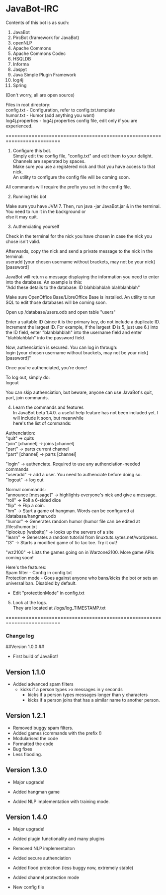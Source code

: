 JavaBot-IRC
===========

Contents of this bot is as such:         
1. JavaBot          
2. PircBot (framework for JavaBot)         
3. openNLP          
4. Apache Commons         
5. Apache Commons Codec         
5. HSQLDB         
4. Informa         
5. Jaspyt         
6. Java Simple Plugin Framework  
7. log4j
5. Spring

(Don't worry, all are open source)                             

Files in root directory:         
config.txt - Configuration, refer to config.txt.template               
humor.txt - Humor (add anything you want)     
log4j.properties - log4j properties config file, edit only if you are experienced.                 

=========================================================================

1. Configure this bot.         
Simply edit the config file, "config.txt" and edit them to your delight. Channels are seperated by spaces.         
Make sure you use a registered nick and that you have access to that nick.          
An utility to configure the config file will be coming soon.   

All commands will require the prefix you set in the config file.      
         
2. Running this bot         
         
Make sure you have JVM 7. Then, run java -jar JavaBot.jar & in the terminal. You need to run it in the background or          
else it may quit.         
         
3. Authenciating yourself         
         
Check in the terminal for the nick you have chosen in case the nick you chose isn't valid.         
         
Afterwards, copy the nick and send a private message to the nick in the terminal:         
useradd [your chosen username without brackets, may not be your nick] [password]         
         
JavaBot will return a message displaying the information you need to enter into the database. An example is this:         
"Add these details to the database: ID blahblahblah blahblahblah"         
         
Make sure OpenOffice Base/LibreOffice Base is installed. An utility to run SQL to edit those databases will be coming soon.         
         
Open up /database/users.odb and open table "users"         
         
Enter a suitable ID (since it is the primary key, do not include a duplicate ID. Increment the largest ID. 
For example, if the largest ID is 5, just use 6.) into the ID field, enter "blahblahblah" into the username 
field and enter "blahblahblah" into the password field.         
         
Now, authenciation is secured. You can log in through:         
login [your chosen username without brackets, may not be your nick] [password]"         

Once you're authenciated, you're done!         
         
To log out, simply do:         
logout     
         
You can skip authenciation, but beware, anyone can use JavaBot's quit, part, join commands.         
         
4. Learn the commands and features         
In JavaBot beta 1.4.0. a useful help feature has not been included yet. I will include it soon, but meanwhile          
here's the list of commands:         

Authenciation:         
"quit" -> quits         
"join" [channel] -> joins [channel]         
"part" -> parts current channel         
"part" [channel] -> parts [channel]         

"login" -> authenciate. Required to use any authenciation-needed commands         
"useradd" -> add a user. You need to authenciate before doing so.         
"logout" -> log out         

Normal commands:         
"announce [message]" -> highlights everyone's nick and give a message.         
"roll" -> Roll a 6-sided dice         
"flip" -> Flip a coin.         
"hm" -> Start a game of hangman. Words can be configured at /database/hangman.odb           
"humor" -> Generates random humor (humor file can be edited at /files/humor.txt         
"iplookup [website]" -> looks up the servers of a site         
"learn" -> Generates a random tutorial from linuxtuts.sytes.net/wordpress.         
"t3" -> Starts a modified game of tic tac toe. Try it out!          

"wz2100" -> Lists the games going on in Warzone2100. More game APIs coming soon!         

Here's the features:         
Spam filter - Config in config.txt                  
Protection mode - Goes against anyone who bans/kicks the bot or sets an universal ban. Disabled by default.          
 - Edit "protectionMode" in config.txt         

5. Look at the logs.         
They are located at /logs/log_TIMESTAMP.txt         

=========================================================================

### Change log ###

##Version 1.0.0 ## 
- First build of JavaBot! 

## Version 1.1.0 ## 
- Added advanced spam filters 
  - kicks if a person types >x messages in y seconds 
	- kicks if a person types messages longer than y characters 
	- kicks if a person joins that has a similar name to another person.

## Version 1.2.1 ## 
- Removed buggy spam filters. 
- Added games (commands with the prefix !) 
- Modularised the code 
- Formatted the code 
- Bug fixes 
- Less flooding.

## Version 1.3.0 ##
- Major upgrade!

- Added hangman game
- Added NLP implementation with training mode.

## Version 1.4.0 ##
- Major upgrade!

- Added plugin functionality and many plugins
- Removed NLP implementaiton
- Added secure authenciation
- Added flood protection (less buggy now, extremely stable)
- Added channel protection mode
- New config file